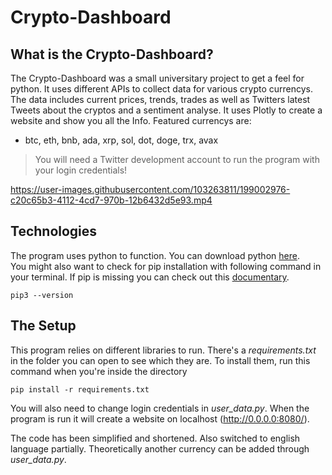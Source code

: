# Crypto-Dashboard

## What is the Crypto-Dashboard?
The Crypto-Dashboard was a small universitary project to get a feel for python. It uses different APIs to collect data for various crypto currencys. The data includes current prices, trends, trades as well as Twitters latest Tweets about the cryptos and a sentiment analyse. It uses Plotly to create a website and show you all the Info. Featured currencys are:  
* btc, eth, bnb, ada, xrp, sol, dot, doge, trx, avax  
  
> You will need a Twitter development account to run the program with your login credentials!  

https://user-images.githubusercontent.com/103263811/199002976-c20c65b3-4112-4cd7-970b-12b6432d5e93.mp4
  
## Technologies
The program uses python to function. You can download python [here](https://www.python.org/downloads/).  
You might also want to check for pip installation with following command in your terminal. If pip is missing you can check out this [documentary](https://pip.pypa.io/en/stable/installation/).  
```
pip3 --version
``` 

## The Setup

This program relies on different libraries to run. There's a *requirements.txt* in the folder you can open to see which they are. To install them, run this command when you're inside the directory
```
pip install -r requirements.txt
```
You will also need to change login credentials in *user_data.py*. When the program is run it will create a website on localhost (http://0.0.0.0:8080/).
 
The code has been simplified and shortened. Also switched to english language partially. Theoretically another currency can be added through *user_data.py*. 


